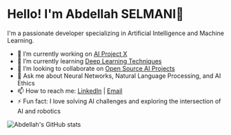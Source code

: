 # Hello! I'm Abdellah SELMANI👋

I'm a passionate developer specializing in Artificial Intelligence and Machine Learning.

- 🔭 I’m currently working on [AI Project X](https://github.com/Abdellah/AI-ProjectX)
- 🌱 I’m currently learning [Deep Learning Techniques](https://learndl.com)
- 👯 I’m looking to collaborate on [Open Source AI Projects](https://github.com/OpenSourceAIProjects)
- 💬 Ask me about Neural Networks, Natural Language Processing, and AI Ethics
- 📫 How to reach me: [LinkedIn](https://www.linkedin.com/in/abdellah/) | [Email](mailto:abdellah@example.com)
- ⚡ Fun fact: I love solving AI challenges and exploring the intersection of AI and robotics

![Abdellah's GitHub stats](https://github-readme-stats.vercel.app/api?username=Abdellah&show_icons=true&theme=radical)
